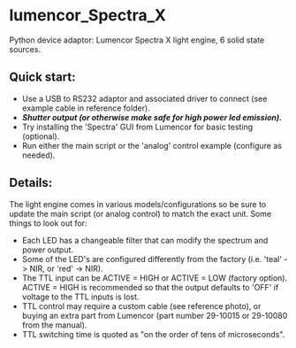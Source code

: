 # lumencor_Spectra_X
Python device adaptor: Lumencor Spectra X light engine, 6 solid state sources.
## Quick start:
- Use a USB to RS232 adaptor and associated driver to connect (see example cable in reference folder).
- ***Shutter output (or otherwise make safe for high power led emission).***
- Try installing the 'Spectra' GUI from Lumencor for basic testing (optional).
- Run either the main script or the 'analog' control example (configure as needed).
## Details:
The light engine comes in various models/configurations so be sure to update the main script (or analog control) to match the exact unit. Some things to look out for:
- Each LED has a changeable filter that can modify the spectrum and power output.
- Some of the LED's are configured differently from the factory (i.e. 'teal' -> NIR, or 'red' -> NIR).
- The TTL input can be ACTIVE = HIGH or ACTIVE = LOW (factory option). ACTIVE = HIGH is recommended so that the output defaults to 'OFF' if voltage to the TTL inputs is lost.
- TTL control may require a custom cable (see reference photo), or buying an extra part from Lumencor (part
number 29-10015 or 29-10080 from the manual).
- TTL switching time is quoted as "on the order of tens of microseconds".
